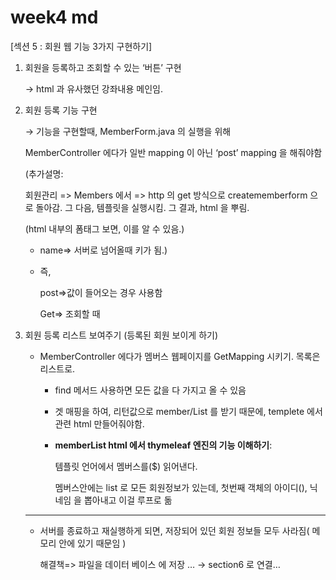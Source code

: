 # week4 md

[섹션 5 : 회원 웹 기능 3가지 구현하기]

1. 회원을 등록하고 조회할 수 있는 ‘버튼’ 구현
    
    → html 과 유사했던 강좌내용 메인임.
    
2. 회원 등록 기능 구현
    
    → 기능을 구현할때, MemberForm.java 의 실행을 위해 
    
    MemberController 에다가 일반 mapping 이 아닌 ‘post’ mapping 을 해줘야함
    
    (추가설명: 
    
    회원관리 => Members 에서 => http 의 get 방식으로 creatememberform 으로 돌아감. 
    그 다음, 템플릿을 실행시킴.
    그 결과, html 을 뿌림. 
    
    (html 내부의 폼태그 보면, 이를 알 수 있음.)
    
    - name=> 서버로 넘어올때 키가 됨.)
    - 즉,
        
        post⇒값이 들어오는 경우 사용함
        
        Get⇒ 조회할 때
        
3. 회원 등록 리스트 보여주기 (등록된 회원 보이게 하기)
    
    
    - MemberController 에다가 멤버스 웹페이지를 GetMapping 시키기.
    목록은 리스트로.
        - find 메서드 사용하면 모든 값을 다 가지고 올 수 있음
        - 겟 매핑을 하여, 리턴값으로 member/List 를 받기 때문에, templete 에서 관련 html 만들어줘야함.
        - **memberList html 에서 thymeleaf 엔진의 기능 이해하기**:
            
            
            템플릿 언어에서 멤버스를($) 읽어낸다.
            
            멤버스안에는 list 로 모든 회원정보가 있는데,
            첫번째 객체의 아이디(), 닉네임 을 뽑아내고 이걸 루프로 돎
            
    
    ---
    
    - 서버를 종료하고 재실행하게 되면, 저장되어 있던 회원 정보들 모두 사라짐( 메모리 안에 있기 때문임 )
        
        해결책=> 파일을 데이터 베이스 에 저장 … → section6 로 연결…
